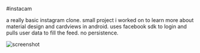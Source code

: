 #instacam

a really basic instagram clone. small project i worked on to learn more about material design and cardviews in android. uses facebook sdk to login and pulls user data to fill the feed. no persistence. 

![screenshot](https://dl.pushbulletusercontent.com/eJZPCXl2rBYXoOObPk9kBwjBb4IegTmP/Screenshot_2015-06-25-21-02-20.jpg)